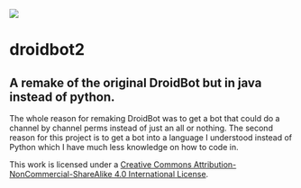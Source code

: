 [![](https://licensebuttons.net/l/by-nc-sa/3.0/88x31.png)](https://creativecommons.org/licenses/by-nc-sa/4.0/)
# droidbot2
## A remake of the original DroidBot but in java instead of python.

The whole reason for remaking DroidBot was to get a bot that could do a channel by channel perms instead of just an all or nothing.
The second reason for this project is to get a bot into a language I understood instead of Python which I have much less knowledge on how to code in.

This work is licensed under a [Creative Commons Attribution-NonCommercial-ShareAlike 4.0 International License](https://creativecommons.org/licenses/by-nc-sa/4.0/).
